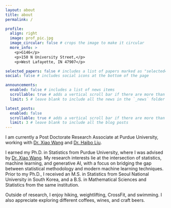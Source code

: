 ```yaml
---
layout: about
title: about
permalink: /

profile:
  align: right
  image: prof_pic.jpg
  image_circular: false # crops the image to make it circular
  more_info: >
    <p>G146</p>
    <p>150 N University Street,</p>
    <p>West Lafayette, IN 47907</p>

selected_papers: false # includes a list of papers marked as "selected={true}"
social: false # includes social icons at the bottom of the page

announcements:
  enabled: false # includes a list of news items
  scrollable: true # adds a vertical scroll bar if there are more than 3 news items
  limit: 5 # leave blank to include all the news in the `_news` folder

latest_posts:
  enabled: false
  scrollable: true # adds a vertical scroll bar if there are more than 3 new posts items
  limit: 3 # leave blank to include all the blog posts
---
```


I am currently a Post Doctorate Research Associate at Purdue University, working with [Dr. Xiao Wang](http://https://www.stat.purdue.edu/~wangxiao/) and [Dr. Haibo Liu](https://sites.google.com/view/haiboliu). 

I earned my Ph.D. in Statistics from Purdue University, where I was advised by [Dr. Xiao Wang](http://https://www.stat.purdue.edu/~wangxiao/). 
My research interests lie at the intersection of statistics, machine learning, and generative AI, with a focus on bridging the gap between statistical methodology and modern machine learning techniques. Prior to my Ph.D., I received an M.S. in Statistics from Seoul National University in South Korea, and a B.S. in Mathematical Sciences and Statistics from the same institution. 

Outside of research, I enjoy hiking, weightlifting, CrossFit, and swimming. I also appreciate exploring different coffees, wines, and craft beers.
